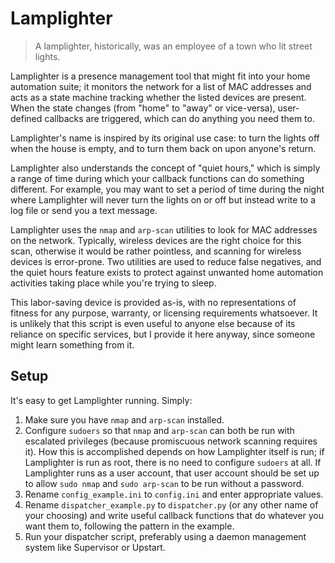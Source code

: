 # Lamplighter #

> A lamplighter, historically, was an employee of a town who lit street lights.

Lamplighter is a presence management tool that might fit into your home
automation suite; it monitors the network for a list of MAC addresses and
acts as a state machine tracking whether the listed devices are present. When
the state changes (from "home" to "away" or vice-versa), user-defined callbacks
are triggered, which can do anything you need them to.

Lamplighter's name is inspired by its original use case: to turn the lights off
when the house is empty, and to turn them back on upon anyone's return.

Lamplighter also understands the concept of "quiet hours," which is simply a
range of time during which your callback functions can do something different.
For example, you may want to set a period of time during the night where
Lamplighter will never turn the lights on or off but instead write to a log file
or send you a text message.

Lamplighter uses the `nmap` and `arp-scan` utilities to look for MAC addresses
on the network. Typically, wireless devices are the right choice for this scan,
otherwise it would be rather pointless, and scanning for wireless devices is
error-prone. Two utilities are used to reduce false negatives, and the quiet
hours feature exists to protect against unwanted home automation activities
taking place while you're trying to sleep.

This labor-saving device is provided as-is, with no representations of fitness
for any purpose, warranty, or licensing requirements whatsoever. It is unlikely
that this script is even useful to anyone else because of its reliance on
specific services, but I provide it here anyway, since someone might learn
something from it.

## Setup ##

It's easy to get Lamplighter running. Simply:

  1. Make sure you have `nmap` and `arp-scan` installed.
  2. Configure `sudoers` so that `nmap` and `arp-scan` can both be run with
     escalated privileges (because promiscuous network scanning requires
     it). How this is accomplished depends on how Lamplighter itself is run; if
     Lamplighter is run as root, there is no need to configure `sudoers` at
     all. If Lamplighter runs as a user account, that user account should be set
     up to allow `sudo nmap` and `sudo arp-scan` to be run without a password.
  3. Rename `config_example.ini` to `config.ini` and enter appropriate values.
  4. Rename `dispatcher_example.py` to `dispatcher.py` (or any other name of
     your choosing) and write useful callback functions that do whatever you
     want them to, following the pattern in the example.
  5. Run your dispatcher script, preferably using a daemon management system
     like Supervisor or Upstart.
